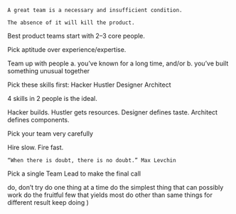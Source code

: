 


    A great team is a necessary and insufficient condition.

    The absence of it will kill the product.

Best product teams start with 2–3 core people.

Pick aptitude over experience/expertise.

Team up with people
a. you’ve known for a long time, and/or
b. you’ve built something unusual together

Pick these skills first: Hacker Hustler Designer Architect

4 skills in 2 people is the ideal.

Hacker builds. Hustler gets resources. Designer defines taste. Architect defines components.

Pick your team very carefully

Hire slow. Fire fast.

    “When there is doubt, there is no doubt.” Max Levchin

Pick a single Team Lead to make the final call

do, don’t try
do one thing at a time
do the simplest thing that can possibly work
do the fruitful few that yields most
do other than same things for different result
keep doing
)
